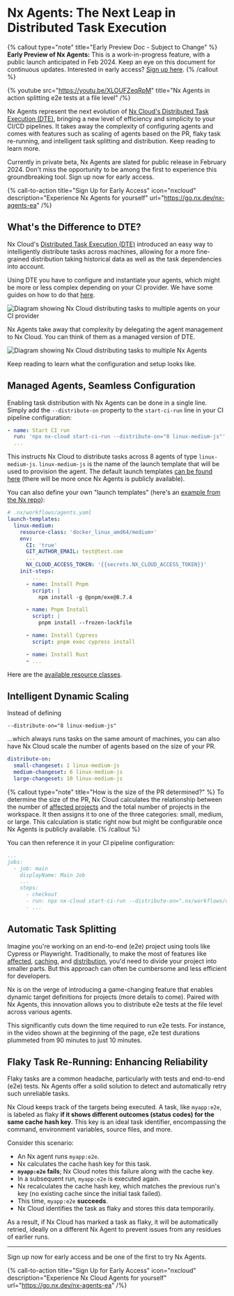 # Nx Agents: The Next Leap in Distributed Task Execution

{% callout type="note" title="Early Preview Doc - Subject to Change" %}
**Early Preview of Nx Agents:** This is a work-in-progress feature, with a public launch anticipated in Feb 2024. Keep an eye on this document for continuous updates. Interested in early access? [Sign up here](https://go.nx.dev/nx-agents-ea).
{% /callout %}

{% youtube
src="https://youtu.be/XLOUFZeqRpM"
title="Nx Agents in action splitting e2e tests at a file level"
 /%}

Nx Agents represent the next evolution of [Nx Cloud's Distributed Task Execution (DTE)](/ci/features/distribute-task-execution), bringing a new level of efficiency and simplicity to your CI/CD pipelines. It takes away the complexity of configuring agents and comes with features such as scaling of agents based on the PR, flaky task re-running, and intelligent task splitting and distribution. Keep reading to learn more.

Currently in private beta, Nx Agents are slated for public release in February 2024. Don't miss the opportunity to be among the first to experience this groundbreaking tool. Sign up now for early access.

{% call-to-action title="Sign Up for Early Access" icon="nxcloud" description="Experience Nx Agents for yourself" url="https://go.nx.dev/nx-agents-ea" /%}

## What's the Difference to DTE?

Nx Cloud's [Distributed Task Execution (DTE)](/ci/features/distribute-task-execution) introduced an easy way to intelligently distribute tasks across machines, allowing for a more fine-grained distribution taking historical data as well as the task dependencies into account.

Using DTE you have to configure and instantiate your agents, which might be more or less complex depending on your CI provider. We have some guides on how to do that [here](/ci/recipes/set-up).

![Diagram showing Nx Cloud distributing tasks to multiple agents on your CI provider](/shared/images/dte/distributed-caching-and-task-execution.svg)

Nx Agents take away that complexity by delegating the agent management to Nx Cloud. You can think of them as a managed version of DTE.

![Diagram showing Nx Cloud distributing tasks to multiple Nx Agents](/shared/images/dte/distributed-task-execution-on-workflows.svg)

Keep reading to learn what the configuration and setup looks like.

## Managed Agents, Seamless Configuration

Enabling task distribution with Nx Agents can be done in a single line. Simply add the `--distribute-on` property to the `start-ci-run` line in your CI pipeline configuration:

```yaml
- name: Start CI run
  run: 'npx nx-cloud start-ci-run --distribute-on="8 linux-medium-js"'
  ...
```

This instructs Nx Cloud to distribute tasks across 8 agents of type `linux-medium-js`. `linux-medium-js` is the name of the launch template that will be used to provision the agent. The default launch templates [can be found here](https://github.com/nrwl/nx-cloud-workflows/blob/main/launch-templates/linux.yaml) (there will be more once Nx Agents is publicly available).

You can also define your own "launch templates" (here's an [example from the Nx repo](https://github.com/nrwl/nx/blob/master/.nx/workflows/agents.yaml)):

```yaml
# .nx/workflows/agents.yaml
launch-templates:
  linux-medium:
    resource-class: 'docker_linux_amd64/medium+'
    env:
      CI: 'true'
      GIT_AUTHOR_EMAIL: test@test.com
      ...
      NX_CLOUD_ACCESS_TOKEN: '{{secrets.NX_CLOUD_ACCESS_TOKEN}}'
    init-steps:
	    ...
      - name: Install Pnpm
        script: |
          npm install -g @pnpm/exe@8.7.4

      - name: Pnpm Install
        script: |
          pnpm install --frozen-lockfile

      - name: Install Cypress
        script: pnpm exec cypress install

      - name: Install Rust
      - ...
```

Here are the [available resource classes](https://nx.app/pricing#resource-classes).

## Intelligent Dynamic Scaling

Instead of defining

```
--distribute-on="8 linux-medium-js"
```

...which always runs tasks on the same amount of machines, you can also have Nx Cloud scale the number of agents based on the size of your PR.

```yaml {% fileName=".nx/workflows/dynamic-changesets.yaml" %}
distribute-on:
  small-changeset: 1 linux-medium-js
  medium-changeset: 6 linux-medium-js
  large-changeset: 10 linux-medium-js
```

{% callout type="note" title="How is the size of the PR determined?" %}
To determine the size of the PR, Nx Cloud calculates the relationship between the number of [affected projects](/ci/features/affected) and the total number of projects in the workspace. It then assigns it to one of the three categories: small, medium, or large. This calculation is static right now but might be configurable once Nx Agents is publicly available.
{% /callout %}

You can then reference it in your CI pipeline configuration:

```yaml {% fileName=".github/workflows/main.yaml" %}
...
jobs:
  - job: main
    displayName: Main Job
    ...
    steps:
      - checkout
      - run: npx nx-cloud start-ci-run --distribute-on=".nx/workflows/dynamic-changesets.yaml" --stop-agents-after="e2e-wrapper"
      - ...
```

## Automatic Task Splitting

Imagine you're working on an end-to-end (e2e) project using tools like Cypress or Playwright. Traditionally, to make the most of features like [affected](/ci/features/affected), [caching](/ci/features/remote-cache), and [distribution](/ci/features/distribute-task-execution), you'd need to divide your project into smaller parts. But this approach can often be cumbersome and less efficient for developers.

Nx is on the verge of introducing a game-changing feature that enables dynamic target definitions for projects (more details to come). Paired with Nx Agents, this innovation allows you to distribute e2e tests at the file level across various agents.

This significantly cuts down the time required to run e2e tests. For instance, in the video shown at the beginning of the page, e2e test durations plummeted from 90 minutes to just 10 minutes.

## Flaky Task Re-Running: Enhancing Reliability

Flaky tasks are a common headache, particularly with tests and end-to-end (e2e) tests. Nx Agents offer a solid solution to detect and automatically retry such unreliable tasks.

Nx Cloud keeps track of the targets being executed. A task, like `myapp:e2e`, is labeled as flaky **if it shows different outcomes (status codes) for the same cache hash key**. This key is an ideal task identifier, encompassing the command, environment variables, source files, and more.

Consider this scenario:

- An Nx agent runs `myapp:e2e`.
- Nx calculates the cache hash key for this task.
- **`myapp:e2e` fails**; Nx Cloud notes this failure along with the cache key.
- In a subsequent run, `myapp:e2e` is executed again.
- Nx recalculates the cache hash key, which matches the previous run's key (no existing cache since the initial task failed).
- This time, `myapp:e2e` **succeeds**.
- Nx Cloud identifies the task as flaky and stores this data temporarily.

As a result, if Nx Cloud has marked a task as flaky, it will be automatically retried, ideally on a different Nx Agent to prevent issues from any residues of earlier runs.

---

Sign up now for early access and be one of the first to try Nx Agents.

{% call-to-action title="Sign Up for Early Access" icon="nxcloud" description="Experience Nx Cloud Agents for yourself" url="https://go.nx.dev/nx-agents-ea" /%}
